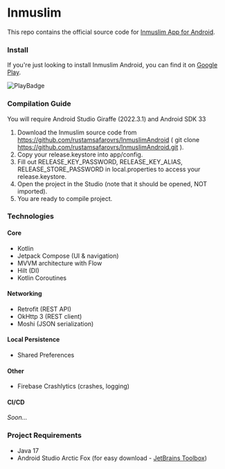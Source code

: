# Inmuslim

This repo contains the official source code for [Inmuslim App for Android](https://play.google.com/store/apps/details?id=tj.rsdevteam.inmuslim).

### Install

If you're just looking to install Inmuslim Android, you can find it on [Google Play](https://play.google.com/store/apps/details?id=tj.rsdevteam.inmuslim).

![PlayBadge](https://PlayBadges.pavi2410.me/badge/full?id=tj.rsdevteam.inmuslim)

### Compilation Guide

You will require Android Studio Giraffe (2022.3.1) and Android SDK 33

1. Download the Inmuslim source code from https://github.com/rustamsafarovrs/InmuslimAndroid ( git clone https://github.com/rustamsafarovrs/InmuslimAndroid.git ).
2. Copy your release.keystore into app/config.
3. Fill out RELEASE_KEY_PASSWORD, RELEASE_KEY_ALIAS, RELEASE_STORE_PASSWORD in local.properties to access your release.keystore.
4. Open the project in the Studio (note that it should be opened, NOT imported).
5. You are ready to compile project.

### Technologies

#### Core

- Kotlin
- Jetpack Compose (UI & navigation)
- MVVM architecture with Flow
- Hilt (DI)
- Kotlin Coroutines

#### Networking

- Retrofit (REST API)
- OkHttp 3 (REST client)
- Moshi (JSON serialization)

#### Local Persistence

- Shared Preferences

#### Other

- Firebase Crashlytics (crashes, logging)

#### CI/CD

_Soon..._

### Project Requirements

- Java 17
- Android Studio Arctic Fox (for easy download - [JetBrains Toolbox](https://www.jetbrains.com/toolbox-app/))

